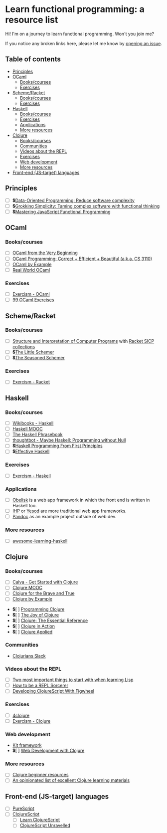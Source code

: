<!-- omit in toc -->
# Learn functional programming: a resource list

Hi! I'm on a journey to learn functional programming. Won't you join me?

If you notice any broken links here, please let me know by [opening an issue](https://github.com/fpsvogel/learn-functional-programming/issues/new).

<!-- omit in toc -->
## Table of contents

- [Principles](#principles)
- [OCaml](#ocaml)
  - [Books/courses](#bookscourses)
  - [Exercises](#exercises)
- [Scheme/Racket](#schemeracket)
  - [Books/courses](#bookscourses-1)
  - [Exercises](#exercises-1)
- [Haskell](#haskell)
  - [Books/courses](#bookscourses-2)
  - [Exercises](#exercises-2)
  - [Applications](#applications)
  - [More resources](#more-resources)
- [Clojure](#clojure)
  - [Books/courses](#bookscourses-3)
  - [Communities](#communities)
  - [Videos about the REPL](#videos-about-the-repl)
  - [Exercises](#exercises-3)
  - [Web development](#web-development)
  - [More resources](#more-resources-1)
- [Front-end (JS-target) languages](#front-end-js-target-languages)

## Principles

- [ ] 💲[Data-Oriented Programming: Reduce software complexity](https://www.manning.com/books/data-oriented-programming)
- [ ] 💲[Grokking Simplicity: Taming complex software with functional thinking](https://www.manning.com/books/grokking-simplicity)
- [ ] 💲[Mastering JavaScript Functional Programming](https://www.packtpub.com/product/mastering-javascript-functional-programming-third-edition/9781804610138)

## OCaml

### Books/courses

- [ ] [OCaml from the Very Beginning](https://ocaml-book.com/)
- [ ] [OCaml Programming: Correct + Efficient + Beautiful (a.k.a. CS 3110)](https://cs3110.github.io/textbook/cover.html)
- [ ] [OCaml by Example](https://o1-labs.github.io/ocamlbyexample/)
- [ ] [Real World OCaml](https://dev.realworldocaml.org/toc.html)

### Exercises

- [ ] [Exercism - OCaml](https://exercism.org/tracks/ocaml)
- [ ] [99 OCaml Exercises](https://ocaml.org/exercises)

## Scheme/Racket

### Books/courses

- [ ] [Structure and Interpretation of Computer Programs](https://sarabander.github.io/sicp/) with [Racket SICP collections](https://docs.racket-lang.org/sicp-manual/index.html)
- [ ] 💲[The Little Schemer](http://mitpress.mit.edu/9780262560993/the-little-schemer/)
- [ ] 💲[The Seasoned Schemer](https://mitpress.mit.edu/9780262561006/the-seasoned-schemer/)

### Exercises

- [ ] [Exercism - Racket](https://exercism.org/tracks/racket)

## Haskell

### Books/courses

- [ ] [Wikibooks - Haskell](https://en.wikibooks.org/wiki/Haskell)
- [ ] [Haskell MOOC](https://haskell.mooc.fi/)
- [ ] [The Haskell Phrasebook](https://typeclasses.com/phrasebook)
- [ ] [thoughtbot - Maybe Haskell: Programming without Null](https://github.com/thoughtbot/maybe_haskell)
- [ ] 💲[Haskell Programming From First Principles](https://haskellbook.com/)
- [ ] 💲[Effective Haskell](https://pragprog.com/titles/rshaskell/effective-haskell/)

### Exercises

- [ ] [Exercism - Haskell](https://exercism.org/tracks/haskell)

### Applications

- [ ] [Obelisk](https://github.com/obsidiansystems/obelisk) is a web app framework in which the front end is written in Haskell too.
- [ ] [IHP](https://ihp.digitallyinduced.com/) or [Yesod](https://www.yesodweb.com/) are more traditional web app frameworks.
- [ ] [Pandoc](https://github.com/jgm/pandoc) as an example project outside of web dev.

### More resources

- [ ] [awesome-learning-haskell](https://github.com/tweag/awesome-learning-haskell)

## Clojure

### Books/courses

- [ ] [Calva - Get Started with Clojure](https://calva.io/get-started-with-clojure/)
- [ ] [Clojure MOOC](https://moocfi.github.io/courses/2014/clojure/)
- [ ] [Clojure for the Brave and True](https://www.braveclojure.com/clojure-for-the-brave-and-true)
- [ ] [Clojure by Example](https://github.com/inclojure-org/clojure-by-example/tree/master/src/clojure_by_example)
- 💲[ ] [Programming Clojure](https://pragprog.com/titles/shcloj3/programming-clojure-third-edition/)
- 💲[ ] [The Joy of Clojure](https://www.manning.com/books/the-joy-of-clojure-second-edition)
- 💲[ ] [Clojure: The Essential Reference](https://www.manning.com/books/clojure-the-essential-reference)
- 💲[ ] [Clojure in Action](https://www.manning.com/books/clojure-in-action-second-edition)
- 💲[ ] [Clojure Applied](https://pragprog.com/titles/vmclojeco/clojure-applied/)

### Communities

- [Clojurians Slack](http://clojurians.net)

### Videos about the REPL

- [ ] [Two most important things to start with when learning Lisp](https://www.youtube.com/watch?v=JB26uX225L4)
- [ ] [How to be a REPL Sorcerer](https://www.youtube.com/watch?v=lR2vbwuzrIM)
- [ ] [Developing ClojureScript With Figwheel](https://www.youtube.com/watch?v=j-kj2qwJa_E)

### Exercises

- [ ] [4clojure](https://4clojure.oxal.org/)
- [ ] [Exercism - Clojure](https://exercism.org/tracks/clojure)

### Web development

- [Kit framework](https://kit-clj.github.io/)
- 💲[ ] [Web Development with Clojure](https://pragprog.com/titles/dswdcloj3/web-development-with-clojure-third-edition/)

### More resources

- [ ] [Clojure beginner resources](https://gist.github.com/yogthos/be323be0361c589570a6da4ccc85f58f)
- [ ] [An opinionated list of excellent Clojure learning materials](https://gist.github.com/ssrihari/0bf159afb781eef7cc552a1a0b17786f)

## Front-end (JS-target) languages

- [ ] [PureScript](https://www.purescript.org/)
- [ ] [ClojureScript](https://clojurescript.org/)
  - [ ] [Learn ClojureScript](https://www.learn-clojurescript.com/)
  - [ ] [ClojureScript Unravelled](http://funcool.github.io/clojurescript-unraveled/)
